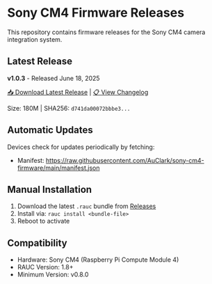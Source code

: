# Sony CM4 Firmware Releases

This repository contains firmware releases for the Sony CM4 camera integration system.

## Latest Release

**v1.0.3** - Released June 18, 2025

[📥 Download Latest Release](https://github.com/AuClark/sony-cm4-firmware/releases/tag/v1.0.3) | [📋 View Changelog](https://github.com/AuClark/sony-cm4-firmware/releases/tag/v1.0.3)

Size: 180M | SHA256: `d741da00072bbbe3...`

## Automatic Updates

Devices check for updates periodically by fetching:
- Manifest: https://raw.githubusercontent.com/AuClark/sony-cm4-firmware/main/manifest.json

## Manual Installation

1. Download the latest `.rauc` bundle from [Releases](https://github.com/AuClark/sony-cm4-firmware/releases)
2. Install via: `rauc install <bundle-file>`
3. Reboot to activate

## Compatibility

- Hardware: Sony CM4 (Raspberry Pi Compute Module 4)
- RAUC Version: 1.8+
- Minimum Version: v0.8.0
